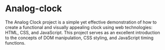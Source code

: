 # Analog-clock
The Analog Clock project is a simple yet effective demonstration of how to create a functional and visually appealing clock using web technologies: HTML, CSS, and JavaScript. This project serves as an excellent introduction to the concepts of DOM manipulation, CSS styling, and JavaScript timing functions.
